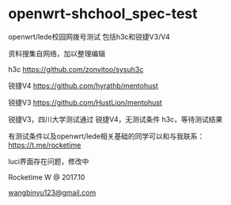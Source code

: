 # openwrt-shchool_spec-test
openwrt/lede校园网拨号测试
包括h3c和锐捷V3/V4

资料搜集自网络，加以整理编辑

h3c https://github.com/zonyitoo/sysuh3c

锐捷V4 https://github.com/hyrathb/mentohust

锐捷V3 https://github.com/HustLion/mentohust


锐捷V3，四川大学测试通过
锐捷V4，无测试条件
h3c，等待测试结果

有测试条件以及openwrt/lede相关基础的同学可以和与我联系：https://t.me/rocketime

luci界面存在问题，修改中

Rocketime W @ 2017.10

wangbinyu123@gmail.com
